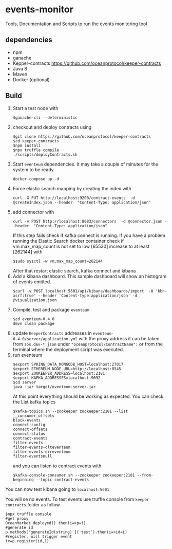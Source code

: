 # events-monitor

Tools, Documentation and Scripts to run the events monitoring tool

## dependencies

* npm
* ganache
* Kepper-contracts https://github.com/oceanprotocol/keeper-contracts
* Java 8
* Maven
* Docker (optional)

## Build

1. Start a test node with
    ```terminal
    $ganache-cli --deterministic
    ```
2. checkout and deploy contracts using
    ```terminal
    $git clone https://github.com/oceanprotocol/keeper-contracts
    $cd keeper-contracts
    $npm install
    $npx truffle compile
    ./scripts/deployContracts.sh
    ```
3. Start `eventeum` dependencies. It may take a couple of minutes for the system to be ready
    ```terminal
    docker-compose up -d
    ```
4. Force elastic search mapping by creating the index with
   ```terminal
   curl -X PUT http://localhost:9200/contract-events  -d @createIndex.json --header  "Content-Type: application/json"
   ```
5. add connector with
    ```terminal
    curl -v POST http://localhost:8083/connectors  -d @connector.json --header  "Content-Type: application/json"
    ```
    If this step fails check if kafka connect is running. If you have a problem running the Elastic Search docker container check if vm.max_map_count is not set to low [65530] increase to at least [262144] with
    ```terminal
    $sudo sysctl -w vm.max_map_count=262144
    ```
    After that restart elastic search, kafka connect and kibana
6. Add a kibana dashboard. This sample dashboard will show an histogram of events emitted.
    ```terminal
    $curl -v POST localhost:5601/api/kibana/dashboards/import  -H 'kbn-xsrf:true' --header 'Content-type:application/json' -d @visualization.json
    ```
7. Compile, test and package `eventeum`
    ```terminal
    $cd eventeum-0.4.0
    $mvn clean package
    ```
8. update `KeeperContracts` addresses in `eventeum-0.4.0/server/application.yml` with the proxy address it can be taken from `zos.dev-*.json` under `"oceanprotocol/ContractName":` or from the terminal where the deployment script was executed.
9.  run eventeum
    ```terminal
    $export SPRING_DATA_MONGODB_HOST=localhost:27017
    $export ETHEREUM_NODE_URL=http://localhost:8545
    $export ZOOKEEPER_ADDRESS=localhost:2181
    $export KAFKA_ADDRESSES=localhost:9092
    $cd server
    java -jar target/eventeum-server.jar
    ```
    At this point everything should be working as expected. You can check  the List kafka topics
    ```terminal
    $kafka-topics.sh --zookeeper zookeeper:2181 --list
    __consumer_offsets
    block-events
    connect-config
    connect-offsets
    connect-status
    contract-events
    filter-events
    filter-events-dlteventeum
    filter-events-erreventeum
    filter-eventsnull
    ```
    and you can listen to contract events with
    ```terminal
    $kafka-console-consumer.sh --zookeeper zookeeper:2181 --from-beginning --topic contract-events
    ```
You can now test kibana going to `localhost:5601`

You will se no events. To test events use truffle console from `keeper-contracts` folder as follow

```terminal
$npx truffle console
#get proxy
OceanMarket.deployed().then(i=>p=i)
#generate id
p.methods['generateId(string)']('test').then(i=>id=i)
#register, will trigger event
tx=p.register(id,1)
```